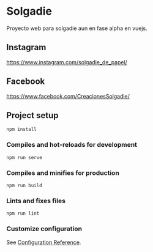 # Solgadie

Proyecto web para solgadie aun en fase alpha en vuejs.

## Instagram
https://www.instagram.com/solgadie_de_papel/

## Facebook
https://www.facebook.com/CreacionesSolgadie/


## Project setup
```
npm install
```

### Compiles and hot-reloads for development
```
npm run serve
```

### Compiles and minifies for production
```
npm run build
```

### Lints and fixes files
```
npm run lint
```

### Customize configuration
See [Configuration Reference](https://cli.vuejs.org/config/).
